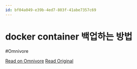 ```yaml
---
id: bf04a049-e39b-4ed7-803f-41abe7357c69
---
```


# docker container 백업하는 방법
#Omnivore

[Read on Omnivore](https://omnivore.app/me/docker-container-18eb5cfb884)
[Read Original](https://velog.io/@nohsangwoo/docker-container-%EB%B0%B1%EC%97%85%ED%95%98%EB%8A%94-%EB%B0%A9%EB%B2%95)

